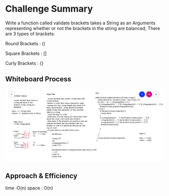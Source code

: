 # Challenge Summary

Write a function called validate brackets takes a String as an Arguments representing whether or not the brackets in the string are balanced, There are 3 types of brackets:

Round Brackets : ()

Square Brackets : []

Curly Brackets : {}

## Whiteboard Process

![image](../img/ch13.PNG)

## Approach & Efficiency

time :O(n)
space : O(n)